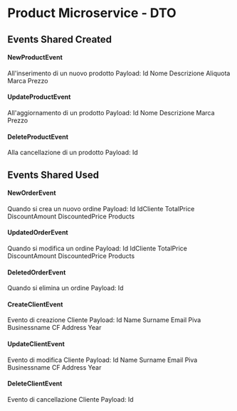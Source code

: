 ﻿# Product Microservice - DTO

## Events Shared Created
#### NewProductEvent
All'inserimento di un nuovo prodotto 
Payload:
	Id
	Nome
	Descrizione
	Aliquota
	Marca
	Prezzo

#### UpdateProductEvent 
All'aggiornamento di un prodotto 
Payload:
	Id
	Nome
	Descrizione
	Marca
	Prezzo

#### DeleteProductEvent  
Alla cancellazione di un prodotto 
Payload:
	Id


## Events Shared Used

#### NewOrderEvent
Quando si crea un nuovo ordine
Payload:
	Id
	IdCliente
	TotalPrice
	DiscountAmount
	DiscountedPrice
	Products 

#### UpdatedOrderEvent
Quando si modifica un ordine
Payload:
	Id
	IdCliente
	TotalPrice
	DiscountAmount
	DiscountedPrice
	Products

#### DeletedOrderEvent
Quando si elimina un ordine
Payload:
	Id
	
#### CreateClientEvent
Evento di creazione Cliente
Payload:
	Id
	Name
	Surname
	Email
	Piva
	Businessname
	CF
	Address
	Year

#### UpdateClientEvent
Evento di modifica Cliente
Payload:
	Id
	Name
	Surname
	Email
	Piva
	Businessname
	CF
	Address
	Year
	
#### DeleteClientEvent
Evento di cancellazione Cliente
Payload:
	Id
